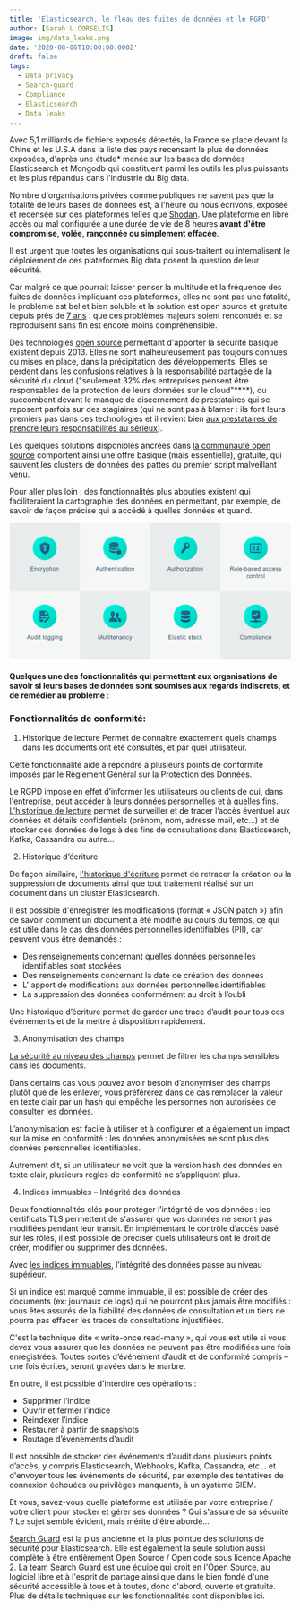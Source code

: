 ```yaml
---
title: 'Elasticsearch, le fléau des fuites de données et le RGPD'
author: [Sarah L.CORSELIS]
image: img/data_leaks.png
date: '2020-08-06T10:00:00.000Z'
draft: false
tags:
  - Data privacy
  - Search-guard
  - Compliance
  - Elasticsearch
  - Data leaks
---
```

Avec 5,1 milliards de fichiers exposés détectés, la France se place devant la Chine et les U.S.A dans la liste des pays recensant le plus de données exposées, d'après une étude* menée sur les bases de données Elasticsearch et Mongodb qui constituent parmi les outils les plus puissants et les plus répandus dans l'industrie du Big data.

Nombre d'organisations privées comme publiques ne savent pas que la totalité de leurs bases de données est, à l'heure ou nous écrivons, exposée et recensée sur des plateformes telles que [Shodan](https://www.linkedin.com/pulse/comment-les-hackers-peuvent-ils-trouver-vos-clusters-expos%25C3%25A9s-el-bazi/?lipi=urn%3Ali%3Apage%3Ad_flagship3_pulse_read%3B%2BZtuIt%2F0QHqut4eqDTT7RQ%3D%3D). Une plateforme en libre accès ou mal configurée a une durée de vie de 8 heures **avant d'être compromise, volée, rançonnée ou simplement effacée**.

Il est urgent que toutes les organisations qui sous-traitent ou internalisent le déploiement de ces plateformes Big data posent la question de leur sécurité.

Car malgré ce que pourrait laisser penser la multitude et la fréquence des fuites de données impliquant ces plateformes, elles ne sont pas une fatalité, le problème est bel et bien soluble et la solution est open source et gratuite depuis près de [7 ans](https://github.com/salyh/elasticsearch-security-plugin/commit/1d52068b0163f4994120a886c95f7de2e04cb5d8) : que ces problèmes majeurs soient rencontrés et se reproduisent sans fin est encore moins compréhensible.

Des technologies [open source](https://youtu.be/ewM9glvw0E4) permettant d'apporter la sécurité basique existent depuis 2013. Elles ne sont malheureusement pas toujours connues ou mises en place, dans la précipitation des développements. Elles se perdent dans les confusions relatives à la responsabilité partagée de la sécurité du cloud ("seulement 32% des entreprises pensent être responsables de la protection de leurs données sur le cloud"****), ou succombent devant le manque de discernement de prestataires qui se reposent parfois sur des stagiaires (qui ne sont pas à blamer : ils font leurs premiers pas dans ces technologies et il revient bien [aux prestataires de prendre leurs responsabilités au sérieux](https://www.linkedin.com/pulse/questions-de-confiance-et-responsabilit%C3%A9s-pour-la-vos-corselis/?lipi=urn%3Ali%3Apage%3Ad_flagship3_pulse_read%3B%2BZtuIt%2F0QHqut4eqDTT7RQ%3D%3D)).

Les quelques solutions disponibles ancrées dans [la communauté open source](https://search-guard.com/security-means-open-source-by-definition/) comportent ainsi une offre basique (mais essentielle), gratuite, qui sauvent les clusters de données des pattes du premier script malveillant venu.

Pour aller plus loin : des fonctionnalités plus abouties existent qui faciliteraient la cartographie des données en permettant, par exemple, de savoir de façon précise qui a accédé à quelles données et quand.

![Test Image](img/sarah_sg.png)

**Quelques une des fonctionnalités qui permettent aux organisations de savoir si leurs bases de données sont soumises aux regards indiscrets, et de remédier au problème** :
### Fonctionnalités de conformité:

1. Historique de lecture
Permet de connaître exactement quels champs dans les documents ont été consultés, et par quel utilisateur.

Cette fonctionnalité aide à répondre à plusieurs points de conformité imposés par le Règlement Général sur la Protection des Données.

Le RGPD impose en effet d’informer les utilisateurs ou clients de qui, dans l'entreprise, peut accéder à leurs données personnelles et à quelles fins. [L'historique de lecture](https://docs.search-guard.com/latest/compliance-read-history) permet de surveiller et de tracer l’accès éventuel aux données et détails confidentiels (prénom, nom, adresse mail, etc...) et de stocker ces données de logs à des fins de consultations dans Elasticsearch, Kafka, Cassandra ou autre...


2. Historique d’écriture

De façon similaire, [l'historique d'écriture](https://docs.search-guard.com/latest/compliance-write-history) permet de retracer la création ou la suppression de documents ainsi que tout traitement réalisé sur un document dans un cluster Elasticsearch.

Il est possible d'enregistrer les modifications (format « JSON patch ») afin de savoir comment un document a été modifié au cours du temps, ce qui est utile dans le cas des données personnelles identifiables (PII), car peuvent vous être demandés :

- Des renseignements concernant quelles données personnelles identifiables sont stockées
- Des renseignements concernant la date de création des données
- L' apport de modifications aux données personnelles identifiables
- La suppression des données conformément au droit à l’oubli 

Une historique d’écriture permet de garder une trace d’audit pour tous ces événements et de la mettre à disposition rapidement.


3. Anonymisation des champs

[La sécurité au niveau des champs](https://docs.search-guard.com/latest/field-level-security) permet de filtrer les champs sensibles dans les documents.

Dans certains cas vous pouvez avoir besoin d’anonymiser des champs plutôt que de les enlever, vous préférerez dans ce cas remplacer la valeur en texte clair par un hash qui empêche les personnes non autorisées de consulter les données.

L’anonymisation est facile à utiliser et à configurer et a également un impact sur la mise en conformité : les données anonymisées ne sont plus des données personnelles identifiables.

Autrement dit, si un utilisateur ne voit que la version hash des données en texte clair, plusieurs règles de conformité ne s’appliquent plus. 


4. Indices immuables – Intégrité des données

Deux fonctionnalités clés pour protéger l’intégrité de vos données : les certificats TLS permettent de s'assurer que vos données ne seront pas modifiées pendant leur transit. En implémentant le contrôle d’accès basé sur les rôles, il est possible de préciser quels utilisateurs ont le droit de créer, modifier ou supprimer des données.

Avec [les indices immuables](https://docs.search-guard.com/latest/immutable-indices), l’intégrité des données passe au niveau supérieur.

Si un indice est marqué comme immuable, il est possible de créer des documents (ex: journaux de logs) qui ne pourront plus jamais être modifiés : vous êtes assurés de la fiabilité des données de consultation et un tiers ne pourra pas effacer les traces de consultations injustifiées.

C'est la technique dite « write-once read-many », qui vous est utile si vous devez vous assurer que les données ne peuvent pas être modifiées une fois enregistrées. Toutes sortes d’événement d’audit et de conformité compris – une fois écrites, seront gravées dans le marbre.

En outre, il est possible d'interdire ces opérations :

- Supprimer l’indice
- Ouvrir et fermer l’indice
- Réindexer l’indice
- Restaurer à partir de snapshots
- Routage d’événements d’audit

Il est possible de stocker des événements d’audit dans plusieurs points d’accès, y compris Elasticsearch, Webhooks, Kafka, Cassandra, etc... et d'envoyer tous les événements de sécurité, par exemple des tentatives de connexion échouées ou privilèges manquants, à un système SIEM. 

Et vous, savez-vous quelle plateforme est utilisée par votre entreprise / votre client pour stocker et gérer ses données ? Qui s'assure de sa sécurité ? Le sujet semble évident, mais mérite d'être abordé...

[Search Guard](https://www.linkedin.com/company/search-guard/?lipi=urn%3Ali%3Apage%3Ad_flagship3_pulse_read%3B%2BZtuIt%2F0QHqut4eqDTT7RQ%3D%3D) est la plus ancienne et la plus pointue des solutions de sécurité pour Elasticsearch. Elle est également la seule solution aussi complète à être entièrement Open Source / Open code sous licence Apache 2. La team Search Guard est une équipe qui croit en l'Open Source, au logiciel libre et à l'esprit de partage ainsi que dans le bien fondé d'une sécurité accessible à tous et à toutes, donc d'abord, ouverte et gratuite. Plus de détails techniques sur les fonctionnalités sont disponibles ici.

